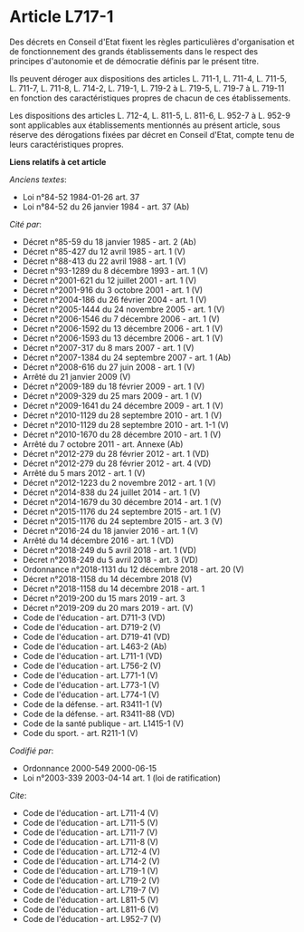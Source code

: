 # Article L717-1

Des décrets en Conseil d'Etat fixent les règles particulières d'organisation et de fonctionnement des grands établissements
dans le respect des principes d'autonomie et de démocratie définis par le présent titre. 

Ils peuvent déroger aux dispositions des articles L. 711-1, L. 711-4, 
L. 711-5, 
L. 711-7, 
L. 711-8, 
L. 714-2, L. 719-1, L. 719-2 à L. 719-5, 
L. 719-7 à L. 719-11 en fonction des caractéristiques propres de chacun de ces établissements. 

Les dispositions des articles L. 712-4, 
L. 811-5, L. 811-6, 
L. 952-7 à L. 952-9 sont applicables aux établissements mentionnés au présent article, sous réserve des dérogations fixées
par décret en Conseil d'Etat, compte tenu de leurs caractéristiques propres.

**Liens relatifs à cet article**

_Anciens textes_:

  - Loi n°84-52 1984-01-26 art. 37
  - Loi n°84-52 du 26 janvier 1984 - art. 37 (Ab)

_Cité par_:

  - Décret n°85-59 du 18 janvier 1985 - art. 2 (Ab)
  - Décret n°85-427  du 12 avril 1985 - art. 1 (V)
  - Décret n°88-413 du 22 avril 1988 - art. 1 (V)
  - Décret n°93-1289 du 8 décembre 1993 - art. 1 (V)
  - Décret n°2001-621 du 12 juillet 2001 - art. 1 (V)
  - Décret n°2001-916 du 3 octobre 2001 - art. 1 (V)
  - Décret n°2004-186 du 26 février 2004 - art. 1 (V)
  - Décret n°2005-1444 du 24 novembre 2005 - art. 1 (V)
  - Décret n°2006-1546 du 7 décembre 2006 - art. 1 (V)
  - Décret n°2006-1592 du 13 décembre 2006 - art. 1 (V)
  - Décret n°2006-1593 du 13 décembre 2006 - art. 1 (V)
  - Décret n°2007-317 du 8 mars 2007 - art. 1 (V)
  - Décret n°2007-1384 du 24 septembre 2007 - art. 1 (Ab)
  - Décret n°2008-616 du 27 juin 2008 - art. 1 (V)
  - Arrêté du 21 janvier 2009 (V)
  - Décret n°2009-189 du 18 février 2009 - art. 1 (V)
  - Décret n°2009-329 du 25 mars 2009 - art. 1 (V)
  - Décret n°2009-1641 du 24 décembre 2009 - art. 1 (V)
  - Décret n°2010-1129 du 28 septembre 2010 - art. 1 (V)
  - Décret n°2010-1129 du 28 septembre 2010 - art. 1-1 (V)
  - Décret n°2010-1670 du 28 décembre 2010 - art. 1 (V)
  - Arrêté du 7 octobre 2011 - art. Annexe (Ab)
  - Décret n°2012-279 du 28 février 2012 - art. 1 (VD)
  - Décret n°2012-279 du 28 février 2012 - art. 4 (VD)
  - Arrêté du 5 mars 2012 - art. 1 (V)
  - Décret n°2012-1223 du 2 novembre 2012 - art. 1 (V)
  - Décret n°2014-838 du 24 juillet 2014 - art. 1 (V)
  - Décret n°2014-1679 du 30 décembre 2014 - art. 1 (V)
  - Décret n°2015-1176 du 24 septembre 2015 - art. 1 (V)
  - Décret n°2015-1176 du 24 septembre 2015 - art. 3 (V)
  - Décret n°2016-24 du 18 janvier 2016 - art. 1 (V)
  - Arrêté du 14 décembre 2016 - art. 1 (VD)
  - Décret n°2018-249 du 5 avril 2018 - art. 1 (VD)
  - Décret n°2018-249 du 5 avril 2018 - art. 3 (VD)
  - Ordonnance n°2018-1131 du 12 décembre 2018 - art. 20 (V)
  - Décret n°2018-1158 du 14 décembre 2018 (V)
  - Décret n°2018-1158 du 14 décembre 2018 - art. 1
  - Décret n°2019-200 du 15 mars 2019 - art. 3
  - Décret n°2019-209 du 20 mars 2019 - art. (V)
  - Code de l'éducation - art. D711-3 (VD)
  - Code de l'éducation - art. D719-2 (V)
  - Code de l'éducation - art. D719-41 (VD)
  - Code de l'éducation - art. L463-2 (Ab)
  - Code de l'éducation - art. L711-1 (VD)
  - Code de l'éducation - art. L756-2 (V)
  - Code de l'éducation - art. L771-1 (V)
  - Code de l'éducation - art. L773-1 (V)
  - Code de l'éducation - art. L774-1 (V)
  - Code de la défense. - art. R3411-1 (V)
  - Code de la défense. - art. R3411-88 (VD)
  - Code de la santé publique - art. L1415-1 (V)
  - Code du sport. - art. R211-1 (V)

_Codifié par_:

  - Ordonnance 2000-549 2000-06-15
  - Loi n°2003-339 2003-04-14 art. 1 (loi de ratification)

_Cite_:

  - Code de l'éducation - art. L711-4 (V)
  - Code de l'éducation - art. L711-5 (V)
  - Code de l'éducation - art. L711-7 (V)
  - Code de l'éducation - art. L711-8 (V)
  - Code de l'éducation - art. L712-4 (V)
  - Code de l'éducation - art. L714-2 (V)
  - Code de l'éducation - art. L719-1 (V)
  - Code de l'éducation - art. L719-2 (V)
  - Code de l'éducation - art. L719-7 (V)
  - Code de l'éducation - art. L811-5 (V)
  - Code de l'éducation - art. L811-6 (V)
  - Code de l'éducation - art. L952-7 (V)
